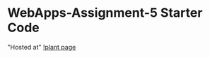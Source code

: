 # WebApps-Assignment-5 Starter Code

"Hosted at"
[!plant page](https://github.com/44-563-Web-Apps-S23/44563-webapps-s23-assignment5-vamshika12/blob/main/plants.html)